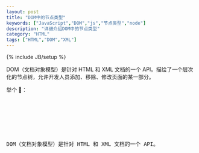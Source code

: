 ```yaml
---
layout: post
title: "DOM中的节点类型"
keywords: ["JavaScript","DOM","js","节点类型","node"]
description: "详细介绍DOM中的节点类型"
category: "HTML"
tags: ["HTML","DOM","XML"]
---
```

{% include JB/setup %}

DOM（文档对象模型）是针对 HTML 和 XML 文档的一个 API。描绘了一个层次化的节点树，允许开发人员添加、移除、修改页面的某一部分。

举个 🌰：

<pre>
<html>
	<head>
		<title>DOM中的节点类型</title>
	</head>
	<body>
		<p>DOM（文档对象模型）是针对 HTML 和 XML 文档的一个 API。</p>
	</body>
</html>
</pre>